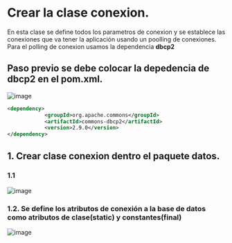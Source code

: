 # Crear la clase conexion. 

En esta clase se define todos los parametros de conexion y se establece las conexiones que va tener la aplicación usando un poolling de conexiones. Para el polling de conexion usamos la dependencia **dbcp2**

## Paso previo se debe colocar la depedencia de dbcp2 en el pom.xml. 

![image](https://user-images.githubusercontent.com/31961588/193424971-ce172536-a598-425e-9955-ea2546b8b04d.png)

```Xml
<dependency>
            <groupId>org.apache.commons</groupId>
            <artifactId>commons-dbcp2</artifactId>
            <version>2.9.0</version>
</dependency>
```

## 1. Crear clase conexion dentro el paquete datos. 

### 1.1
![image](https://user-images.githubusercontent.com/31961588/193424740-40e366e0-b9c4-4d96-8265-487102e12f83.png)

### 1.2. Se define los atributos de conexión a la base de datos como atributos de clase(static) y constantes(final)

![image](https://user-images.githubusercontent.com/31961588/193425320-acc643b6-e10b-499a-8597-85991b1aebb9.png)
